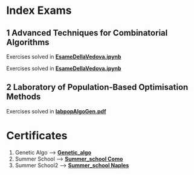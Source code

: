 # Index Exams

## 1 Advanced Techniques for Combinatorial Algorithms
Exercises solved in [**EsameDellaVedova.ipynb**](https://github.com/adrianodemarino/EsameDellaVedova/blob/master/EsameDellaVedova.ipynb "notebook's link")

Exercises solved in [**EsameDellaVedova.ipynb**](https://github.com/adrianodemarino/EsameDellaVedova/blob/master/adriano_de_marino.pdf "notebook's link")

## 2 Laboratory of Population-Based Optimisation Methods
Exercises solved in [**labpopAlgoGen.pdf**](https://github.com/adrianodemarino/ExamsPhDComputerScience/blob/master/labpopAlgoGen.pdf)

# Certificates
1. Genetic Algo --> [**Genetic_algo**](https://github.com/adrianodemarino/ExamsPhDComputerScience/blob/master/certificate/certificate_lavpopAlgoGen.pdf)
2. Summer School --> [**Summer_school Como**](https://github.com/adrianodemarino/ExamsPhDComputerScience/blob/master/certificate/certificate_antoniotti_summer_school.pdf)
3. Summer School2 --> [**Summer_school Naples**](https://github.com/adrianodemarino/ExamsPhDComputerScience/blob/master/certificate/CertificateMarinoSC.pdf)
